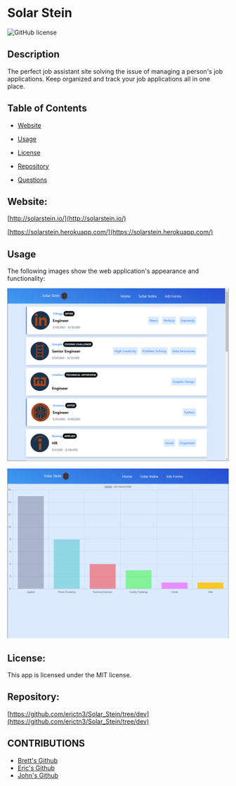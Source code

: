 # Solar Stein
![GitHub license](https://img.shields.io/badge/license-MIT-blue.svg)


## Description

The perfect job assistant site solving the issue of managing a person's job applications.  Keep organized and track your job applications all in one place.


## Table of Contents 

* [Website](#Website)

* [Usage](#Usage)

* [License](#License)

* [Repository](#Repository)

* [Questions](#Questions)


## Website:

[http://solarstein.io/](http://solarstein.io/)

[https://solarstein.herokuapp.com/](https://solarstein.herokuapp.com/)


## Usage

The following images show the web application's appearance and functionality: 

![Solar Stein](./client/public/images/solarstein.png)

![Solar Index](./client/public/images/solarindex.png)


## License:

This app is licensed under the MIT license.


## Repository:

[https://github.com/erictn3/Solar_Stein/tree/dev](https://github.com/erictn3/Solar_Stein/tree/dev)

## CONTRIBUTIONS

- [Brett's Github](https://github.com/mirewolf)
- [Eric's Github](https://github.com/erictn3)
- [John's Github](https://github.com/jrdrenth)
